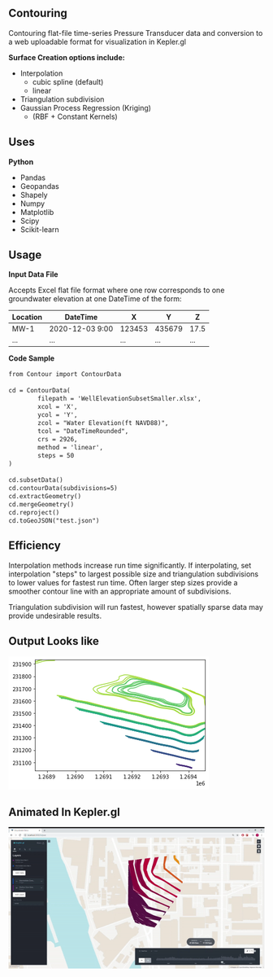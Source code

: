 ## Contouring

Contouring flat-file time-series Pressure Transducer data and conversion to a web uploadable format for visualization in Kepler.gl

<b> Surface Creation options include: </b>
 - Interpolation
   - cubic spline (default)
   - linear
 - Triangulation subdivision
 - Gaussian Process Regression (Kriging)
   - (RBF + Constant Kernels)

## Uses
<b> Python </b>
- Pandas
- Geopandas
- Shapely
- Numpy
- Matplotlib
- Scipy
- Scikit-learn


## Usage

<b> Input Data File </b>

Accepts Excel flat file format where one row corresponds to one groundwater elevation at one DateTime of the form:

| Location | DateTime        | X      | Y      | Z    |
|----------|-----------------|--------|--------|------|
| MW-1     | 2020-12-03 9:00 | 123453 | 435679 | 17.5 |
| ...      | ...             | ...    | ...    | ...  |


<b> Code Sample </b>
```
from Contour import ContourData

cd = ContourData(
        filepath = 'WellElevationSubsetSmaller.xlsx',
        xcol = 'X',
        ycol = 'Y',
        zcol = "Water Elevation(ft NAVD88)",
        tcol = "DateTimeRounded",
        crs = 2926,
        method = 'linear',
        steps = 50
)

cd.subsetData()
cd.contourData(subdivisions=5)
cd.extractGeometry()
cd.mergeGeometry()
cd.reproject()
cd.toGeoJSON("test.json")
```

## Efficiency
Interpolation methods increase run time significantly. If interpolating, set interpolation "steps" to largest possible size and triangulation subdivisions to lower values for fastest run time. Often larger step sizes provide a smoother contour line with an appropriate amount of subdivisions. 

Triangulation subdivision will run fastest, however spatially sparse data may provide undesirable results. 

## Output Looks like

![Alt Text](contourmpl.png)

## Animated In Kepler.gl

![Alt Text](Full-Year.gif)



